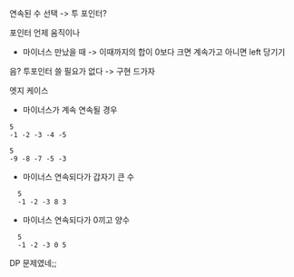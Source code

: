 연속된 수 선택 -> 투 포인터?

포인터 언제 움직이나
- 마이너스 만났을 때 -> 이때까지의 합이 0보다 크면 계속가고 아니면 left 당기기 

음? 투포인터 쓸 필요가 없다 -> 구현 드가자

엣지 케이스
- 마이너스가 계속 연속될 경우 
```
5
-1 -2 -3 -4 -5
```

```
5
-9 -8 -7 -5 -3
```

- 마이너스 연속되다가 갑자기 큰 수
```
  5
  -1 -2 -3 8 3
```
- 마이너스 연속되다가 0끼고 양수
```
  5
  -1 -2 -3 0 5
```

DP 문제였네;;